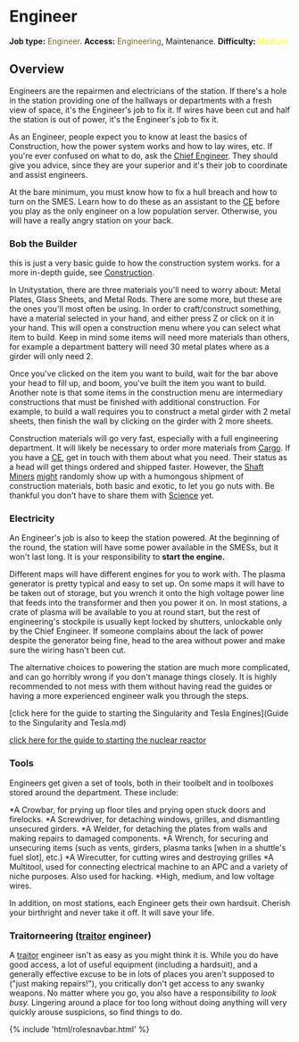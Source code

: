 # Engineer
**Job type:** <font color= "#74652c">Engineer</font>. **Access:** <font color="#74652c">Engineering</font>, Maintenance. **Difficulty:** <font color="Yellow">Medium</font>


## Overview

Engineers are the repairmen and electricians of the station. If there's a hole in the station providing one of the hallways or departments with a fresh view of space, it's the Engineer's job to fix it. If wires have been cut and half the station is out of power, it's the Engineer's job to fix it. 

As an Engineer, people expect you to know at least the basics of Construction, how the power system works and how to lay wires, etc. If you're ever confused on what to do, ask the [Chief Engineer](Chief-Engineer.md). They should give you advice, since they are your superior and it's their job to coordinate and assist engineers.

At the bare minimum, you must know how to fix a hull breach and how to turn on the SMES. Learn how to do these as an assistant to the [CE](Chief-Engineer.md) before you play as the only engineer on a low population server. Otherwise, you will have a really angry station on your back.
### Bob the Builder

this is just a very basic guide to how the construction system works. for a more in-depth guide, see [Construction](Construction.md).

In Unitystation, there are three materials you'll need to worry about: Metal Plates, Glass Sheets, and Metal Rods. There are some more, but these are the ones you'll most often be using. In order to craft/construct something, have a material selected in your hand, and either press Z or click on it in your hand. This will open a construction menu where you can select what item to build. Keep in mind some items will need more materials than others, for example a department battery will need 30 metal plates where as a girder will only need 2. 

Once you've clicked on the item you want to build, wait for the bar above your head to fill up, and boom, you've built the item you want to build. Another note is that some items in the construction menu are intermediary constructions that must be finished with additional construction. For example, to build a wall requires you to construct a metal girder with 2 metal sheets, then finish the wall by clicking on the girder with 2 more sheets.

Construction materials will go very fast, especially with a full engineering department. It will likely be necessary to order more materials from [Cargo](Quartermaster.md). If you have a [CE](Chief-Engineer.md), get in touch with them about what you need. Their status as a head will get things ordered and shipped faster. However, the [Shaft Miners](Shaft-Miner.md) [might](So-close-to-impossible-that-it-might-as-well-not-even-exist.md) randomly show up with a humongous shipment of construction materials, both basic and exotic, to let you go nuts with. Be thankful you don't have to share them with [Science](Roboticist.md) yet.


### Electricity

An Engineer's job is also to keep the station powered. At the beginning of the round, the station will have some power available in the SMESs, but it won't last long. It is your responsibility to **start the engine.** 

Different maps will have different engines for you to work with. The plasma generator is pretty typical and easy to set up. On some maps it will have to be taken out of storage, but you wrench it onto the high voltage power line that feeds into the transformer and then you power it on. In most stations, a crate of plasma will be available to you at round start, but the rest of engineering's stockpile is usually kept locked by shutters, unlockable only by the Chief Engineer. If someone complains about the lack of power despite the generator being fine, head to the area without power and make sure the wiring hasn't been cut.

The alternative choices to powering the station are much more complicated, and can go horribly wrong if you don't manage things closely. It is highly recommended to not mess with them without having read the guides or having a more experienced engineer walk you through the steps.

 [click here for the guide to starting the Singularity and Tesla Engines](Guide to the Singularity and Tesla.md) 

 [click here for the guide to starting the nuclear reactor](Guide-to-the-nuclear-reactor.md) 


### Tools


Engineers get given a set of tools, both in their toolbelt and in toolboxes stored around the department. These include:

*A Crowbar, for prying up floor tiles and prying open stuck doors and firelocks.
*A Screwdriver, for detaching windows, grilles, and dismantling unsecured girders.
*A Welder, for detaching the plates from walls and making repairs to damaged components.
*A Wrench, for securing and unsecuring items (such as vents, girders, plasma tanks [when in a shuttle's fuel slot], etc.)
*A Wirecutter, for cutting wires and destroying grilles
*A Multitool, used for connecting electrical machine to an APC and a variety of niche purposes. Also used for hacking.
*High, medium, and low voltage wires.

In addition, on most stations, each Engineer gets their own hardsuit. Cherish your birthright and never take it off. It will save your life.

### Traitorneering ([traitor](traitor.md) engineer)

A [traitor](traitor.md) engineer isn't as easy as you might think it is. While you do have good access, a lot of useful equipment (including a hardsuit), and a generally effective excuse to be in lots of places you aren't supposed to ("just making repairs!"), you critically don't get access to any swanky weapons. No matter where you go, you also have a responsibility *to look busy.* Lingering around a place for too long without doing anything will very quickly arouse suspicions, so find things to do.

 {% include 'html/rolesnavbar.html' %}

